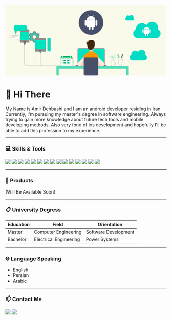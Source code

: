 <img src="Header.png" width="fill">

# 👋 Hi There

My Name is Amir Dehbashi and I am an android developer residing in Iran. Currently, I'm pursuing my master's degree in software engineering.
Always trying to gain more knowledge about future tech tools and mobile developing methods. Also very fond of ios development and hopefully I'll be able to add this profession to my experience.

-----------------------------------------------------------------------------------------------------------------------------------------------------------------------------------

### 💻 Skills & Tools

[![](https://img.shields.io/badge/Android-3DDC84?style=flat&logo=Android&logoColor=white)](https://developer.android.com/studio)
[![](https://img.shields.io/badge/Java-007396?style=flat&logo=Java&logoColor=white)](https://www.oracle.com/java)
[![](https://img.shields.io/badge/Kotlin-7f52ff?style=flat&logo=Kotlin&logoColor=white)](https://developer.android.com/kotlin)
[![](https://img.shields.io/badge/Flutter-3DDC84?style=flat&logo=Flutter&logoColor=white)](https://flutter.dev)
[![](https://img.shields.io/badge/Dart-7f52ff?style=flat&logo=Dart&logoColor=white)](https://dart.dev)
[![](https://img.shields.io/badge/Postman-FF6C37?style=flat&logo=Postman&logoColor=white)](https://www.postman.com)
[![](https://img.shields.io/badge/Trello-0079BF?style=flat&logo=Trello&logoColor=white)](https://trello.com)
[![](https://img.shields.io/badge/Slack-4A154B?style=flat&logo=Slack&logoColor=white)](https://Slack.com)
[![](https://img.shields.io/badge/ClickUp-4A154B?style=flat&logo=ClickUp&logoColor=white)](https://clickup.com)
[![](https://img.shields.io/badge/Github-6f42c1?style=flat&logo=Github&logoColor=white)](https://github.com)
[![](https://img.shields.io/badge/Gitlab-6f42c1?style=flat&logo=Gitlab&logoColor=white)](https://gitlab.com)
[![](https://img.shields.io/badge/Google%20Play-414141?style=flat&logo=Google%20Play&logoColor=white)](https://play.google.com)
[![](https://img.shields.io/badge/Stack%20Overflow-FE7A16?style=flat&logo=Stack%20Overflow&logoColor=white)](https://stackoverflow.com)
[![](https://img.shields.io/badge/Figma-F24E1E?style=flat&logo=Figma&logoColor=white)](https://www.figma.com)
[![](https://img.shields.io/badge/Adobe%20XD-FF61F6?style=flat&logo=Adobe%20XD&logoColor=white)](https://www.adobe.com/products/xd)


<!---[![](https://img.shields.io/badge/Adobe%20Illustrator-FF9A00?style=flat&logo=Adobe%20Illustrator&logoColor=white)](https://www.adobe.com/products/illustrator)--->
<!---[![](https://img.shields.io/badge/Windows-0078D6?style=flat&logo=Windows&logoColor=white)](https://www.microsoft.com/en-us/software-download/windows10)--->
<!---[![](https://img.shields.io/badge/Swift-FA7343?style=flat&logo=Swift&logoColor=white)](https://developer.apple.com/swift)--->
<!---[![](https://img.shields.io/badge/iOS-20232A?style=flat&logo=iOS&logoColor=white)](https://developer.apple.com/ios)--->
<!---[![](https://img.shields.io/badge/Adobe%20Photoshop-31A8FF?style=flat&logo=Adobe%20Photoshop&logoColor=white)](https://www.adobe.com/products/photoshop)--->

-----------------------------------------------------------------------------------------------------------------------------------------------------------------------------------

### 📌 Products

(Will Be Available Soon)

-----------------------------------------------------------------------------------------------------------------------------------------------------------------------------------

### 📋 University Degress

Education | Field | Orientation
------------ | ------------- | -------------
Master | Computer Engineering | Software Development
Bachelor | Electrical Engineering | Power Systems

-----------------------------------------------------------------------------------------------------------------------------------------------------------------------------------

### 🌐 Language Speaking

* English <br/>
* Persian <br/>
* Arabic

-----------------------------------------------------------------------------------------------------------------------------------------------------------------------------------

### 📫 Contact Me

[![](https://img.shields.io/badge/Telegram-2CA5E0?style=flat&logo=Telegram&logoColor=white)](https://telegram.me/amir_dehbashi)
[![](https://img.shields.io/badge/Instagram-E4405F?style=flat&logo=Instagram&logoColor=white)](https://instagram.com/mh_dehbsahi) <br/>

<!--- -------------------------------------------------------------------------------------------------------------------------------------------------------------------------------- --->

<!--- ### 📈 Stats --->

<!--- ![](https://github-readme-stats.vercel.app/api?username=A-Dehbashi&theme=vue-dark&show_icons=true&count_private=true) --->
<!--- ![](https://github-readme-stats.vercel.app/api/top-langs/?username=A-Dehbashi&theme=vue-dark&layout=compact) --->
